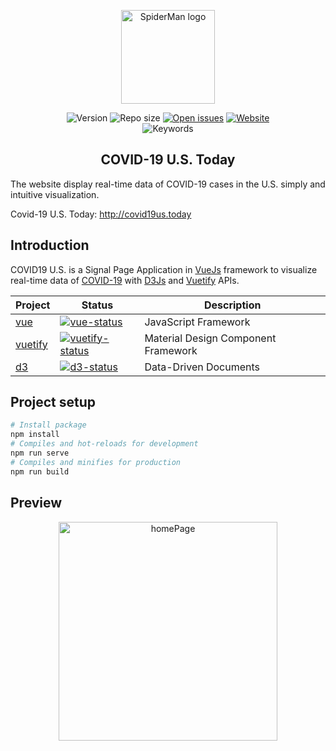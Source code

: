 <p align="center"><img width="150" src="https://github.com/zhongqi1112/COVID19-US/blob/master/src/assets/logo.png" alt="SpiderMan logo"></p>

<p align="center">
  <img src="https://img.shields.io/github/package-json/v/zhongqi1112/COVID19-US" alt="Version">
  <img src="https://img.shields.io/github/repo-size/zhongqi1112/COVID19-US" alt="Repo size">
  <a href="https://github.com/zhongqi1112/COVID19-US/issues"><img src="https://img.shields.io/github/issues-raw/zhongqi1112/COVID19-US" alt="Open issues"></a>
  <a href="http://covid19us.today"><img src="https://img.shields.io/website/https/github.com/zhongqi1112/COVID19-US" alt="Website"></a>
  <br>
  <img src="https://img.shields.io/github/package-json/keywords/zhongqi1112/COVID19-US" alt="Keywords">
</p>

<h2 align="center">COVID-19 U.S. Today</h2>

The website display real-time data of COVID-19 cases in the U.S. simply and intuitive visualization.

Covid-19 U.S. Today: http://covid19us.today

## Introduction

COVID19 U.S. is a Signal Page Application in [VueJs](https://vuejs.org/) framework to visualize real-time data of [COVID-19](https://www.cdc.gov/coronavirus/2019-ncov/prevent-getting-sick/how-covid-spreads.html) with [D3Js](https://d3js.org) and [Vuetify](https://vuetifyjs.com/en/) APIs.


| Project | Status | Description |
|---------|--------|-------------|
| [vue]          | [![vue-status]][vue-package] | JavaScript Framework |
| [vuetify]                | [![vuetify-status]][vuetify-package] | Material Design Component Framework |
| [d3]          | [![d3-status]][d3-package] | Data-Driven Documents |

[vue]: https://vuejs.org
[vuetify]: https://vuetifyjs.com/en
[d3]: https://d3js.org

[vue-status]: https://img.shields.io/npm/v/vue
[vuetify-status]: https://img.shields.io/npm/v/vuetify
[d3-status]: https://img.shields.io/npm/v/d3

[vue-package]: https://www.npmjs.com/package/vue
[vuetify-package]: https://www.npmjs.com/package/vuetify
[d3-package]: https://npmjs.com/package/d3

## Project setup
```sh
# Install package
npm install
# Compiles and hot-reloads for development
npm run serve
# Compiles and minifies for production
npm run build
```

## Preview
<p align="center"><img width="350" src="https://github.com/zhongqi1112/COVID19-US/blob/master/src/assets/homePage.png" alt="homePage"></p>

